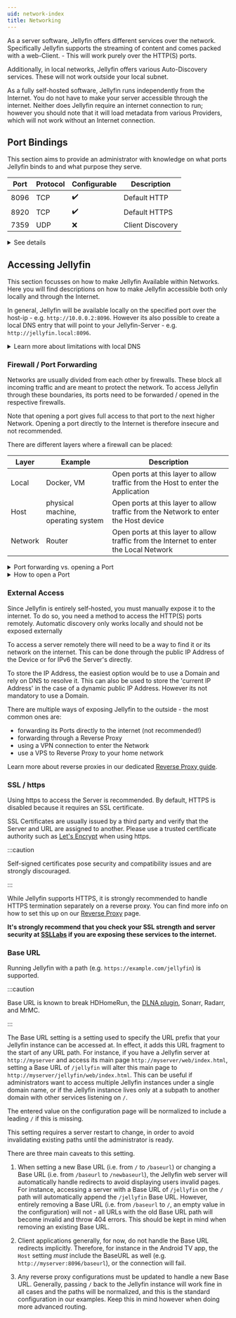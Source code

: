 ```yaml
---
uid: network-index
title: Networking
---
```


As a server software, Jellyfin offers different services over the network.
Specifically Jellyfin supports the streaming of content and comes packed with a web-Client. - This will work purely over the HTTP(S) ports.

Additionally, in local networks, Jellyfin offers various Auto-Discovery services. These will not work outside your local subnet.

As a fully self-hosted software, Jellyfin runs independently from the Internet.
You do not have to make your server accessible through the internet.
Neither does Jellyfin require an internet connection to run; however you should note that it will load metadata from various Providers, which will not work without an Internet connection.

## Port Bindings

This section aims to provide an administrator with knowledge on what ports Jellyfin binds to and what purpose they serve.

| Port | Protocol | Configurable | Description |
|---|---|---|---|
| 8096 | TCP | ✔️ | Default HTTP |
| 8920 | TCP | ✔️ | Default HTTPS |
| 7359 | UDP | ❌ | Client Discovery |

<details>
<summary>See details</summary>

- **HTTP Traffic** (8096/TCP):
    The web frontend can be accessed here. You can modify this setting from the **Networking** page in the admin settings.

- **HTTPS Traffic** (8920/TCP):
    Used when https is enabled. By default this port will not be used.
    This setting can also be modified from the **Networking** page to use a different port.

- **Client Discovery** (7359/UDP):
    Allows clients to discover Jellyfin on the local network. A broadcast message to this port will return detailed information about your server that includes name, ip-address and ID.

</details>

## Accessing Jellyfin

This section focusses on how to make Jellyfin Available within Networks.
Here you will find descriptions on how to make Jellyfin accessible both only locally and through the Internet.

In general, Jellyfin will be available locally on the specified port over the host-ip - e.g. `http://10.0.0.2:8096`.
However its also possible to create a local DNS entry that will point to your Jellyfin-Server - e.g. `http://jellyfin.local:8096`.

<details>
<summary>Learn more about limitations with local DNS</summary>

Devices like Google Chromecast or Google Streamer use hardcoded DNS Servers - therefore they will not make use of your local DNS entries.
There are multiple workarounds for this issue.

The easiest involves the usage of IPv6 Entries in the public DNS.
Since IPv6 addresses do not differentiate between local and public, the address will be abled to be resolved locally.
This, however, requires the use of a public DNS server - The Jellyfin Server does not have to be accessible from the outside though!

</details>

### Firewall / Port Forwarding

Networks are usually divided from each other by firewalls. These block all incoming traffic and are meant to protect the network.
To access Jellyfin through these boundaries, its ports need to be forwarded / opened in the respective firewalls.

Note that opening a port gives full access to that port to the next higher Network.
Opening a port directly to the Internet is therefore insecure and not recommended.

There are different layers where a firewall can be placed:

| Layer | Example | Description |
| --- | --- | --- |
| Local | Docker, VM | Open ports at this layer to allow traffic from the Host to enter the Application |
| Host | physical machine, operating system | Open ports at this layer to allow traffic from the Network to enter the Host device |
| Network | Router | Open ports at this layer to allow traffic from the Internet to enter the Local Network |

<details>
<summary>Port forwarding vs. opening a Port</summary>

Whilst Routers often allow you to forward a port, firewalls typically only allow you to open one.
The difference is within the Target. Opening a Port essentially just means that traffic on this Port will go through.
Forwarding a Port you typically do in NAT scenarios - traffic is coming in on your public IP Address, what device inside your network should recieve it.
Sometimes, port forwarding also lets you map an external port to a different internal port.

</details>

<details>
<summary>How to open a Port</summary>

How exactly a port will be opened depends on your firewall software and its UI.
Here is linked below how to open ports for:

- [Windows Firewall](https://learn.microsoft.com/en-us/sql/reporting-services/report-server/configure-a-firewall-for-report-server-access?view=sql-server-ver16#open-ports-in-windows-firewall)
- [firewalld](https://firewalld.org/documentation/howto/open-a-port-or-service.html)
- [Uncomplicated Firewall](https://wiki.ubuntu.com/UncomplicatedFirewall#Basic_Usage) (ufw)
- [nftables](https://wiki.nftables.org/wiki-nftables/index.php/Main_Page)

</details>

### External Access

Since Jellyfin is entirely self-hosted, you must manually expose it to the internet.
To do so, you need a method to access the HTTP(S) ports remotely.
Automatic discovery only works locally and should not be exposed externally

To access a server remotely there will need to be a way to find it or its network on the internet.
This can be done through the public IP Address of the Device or for IPv6 the Server's directly.

To store the IP Address, the easiest option would be to use a Domain and rely on DNS to resolve it.
This can also be used to store the 'current IP Address' in the case of a dynamic public IP Address.
However its not mandatory to use a Domain.

There are multiple ways of exposing Jellyfin to the outside - the most common ones are:

- forwarding its Ports directly to the internet (not recommended!)
- forwarding through a Reverse Proxy
- using a VPN connection to enter the Network
- use a VPS to Reverse Proxy to your home network

Learn more about reverse proxies in our dedicated [Reverse Proxy guide](./reverse-proxy/).

### SSL / https

Using https to access the Server is recommended.
By default, HTTPS is disabled because it requires an SSL certificate.

SSL Certificates are usually issued by a third party and verify that the Server and URL are assigned to another.
Please use a trusted certificate authority such as [Let's Encrypt](./advanced/letsencrypt) when using https.

:::caution

Self-signed certificates pose security and compatibility issues and are strongly discouraged.

:::

While Jellyfin supports HTTPS, it is strongly recommended to handle HTTPS termination separately on a reverse proxy. You can find more info on how to set this up on our [Reverse Proxy](./reverse-proxy/) page.

**It's strongly recommend that you check your SSL strength and server security at [SSLLabs](https://www.ssllabs.com/ssltest/analyze.html) if you are exposing these services to the internet.**

### Base URL

Running Jellyfin with a path (e.g. `https://example.com/jellyfin`) is supported.

:::caution

Base URL is known to break HDHomeRun, the [DLNA plugin](./dlna/), Sonarr, Radarr, and MrMC.

:::

The Base URL setting is a setting used to specify the URL prefix that your Jellyfin instance can be accessed at. In effect, it adds this URL fragment to the start of any URL path. For instance, if you have a Jellyfin server at `http://myserver` and access its main page `http://myserver/web/index.html`, setting a Base URL of `/jellyfin` will alter this main page to `http://myserver/jellyfin/web/index.html`. This can be useful if administrators want to access multiple Jellyfin instances under a single domain name, or if the Jellyfin instance lives only at a subpath to another domain with other services listening on `/`.

The entered value on the configuration page will be normalized to include a leading `/` if this is missing.

This setting requires a server restart to change, in order to avoid invalidating existing paths until the administrator is ready.

There are three main caveats to this setting.

1. When setting a new Base URL (i.e. from `/` to `/baseurl`) or changing a Base URL (i.e. from `/baseurl` to `/newbaseurl`), the Jellyfin web server will automatically handle redirects to avoid displaying users invalid pages. For instance, accessing a server with a Base URL of `/jellyfin` on the `/` path will automatically append the `/jellyfin` Base URL. However, entirely removing a Base URL (i.e. from `/baseurl` to `/`, an empty value in the configuration) will not - all URLs with the old Base URL path will become invalid and throw 404 errors. This should be kept in mind when removing an existing Base URL.

2. Client applications generally, for now, do not handle the Base URL redirects implicitly. Therefore, for instance in the Android TV app, the `Host` setting _must_ include the BaseURL as well (e.g. `http://myserver:8096/baseurl`), or the connection will fail.

3. Any reverse proxy configurations must be updated to handle a new Base URL. Generally, passing `/` back to the Jellyfin instance will work fine in all cases and the paths will be normalized, and this is the standard configuration in our examples. Keep this in mind however when doing more advanced routing.

